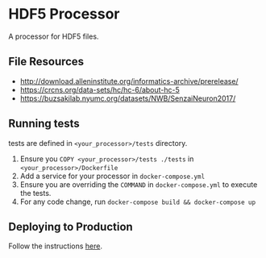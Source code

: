 # HDF5 Processor

A processor for HDF5 files.

## File Resources

- http://download.alleninstitute.org/informatics-archive/prerelease/
- https://crcns.org/data-sets/hc/hc-6/about-hc-5
- https://buzsakilab.nyumc.org/datasets/NWB/SenzaiNeuron2017/

## Running tests

tests are defined in `<your_processor>/tests` directory. 
  
  1. Ensure you `COPY <your_processor>/tests ./tests` in `<your_processor>/Dockerfile`
  2. Add a service for your processor in `docker-compose.yml`
  3. Ensure you are overriding the `COMMAND` in `docker-compose.yml` to execute the tests.
  4. For any code change, run `docker-compose build && docker-compose up`

## Deploying to Production

Follow the instructions [here](https://blackfynn.atlassian.net/wiki/spaces/PLAT/pages/544833579/Instructions+to+Deploy+ETL+Processors+to+PROD).
